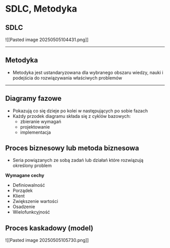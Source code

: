 # SDLC, Metodyka

## SDLC
![[Pasted image 20250505104431.png]]

--- 

## Metodyka

- Metodyka jest ustandaryzowana dla wybranego obszaru wiedzy, nauki i podejścia do rozwiązywania właściwych problemów

---
## Diagramy fazowe

- Pokazują co się dzieje po kolei w następujących po sobie fazach
- Każdy przodek diagramu składa się z cyklów bazowych:
    - zbieranie wymagań
    - projektowanie
    - implementacja

## Proces biznesowy lub metoda biznesowa

- Seria powiązanych ze sobą zadań lub działań które rozwiązują określony problem 

**Wymagane cechy**
- Definiowalność
- Porządek
- Klient
- Zwiększenie wartości
- Osadzenie
- Wielofunkcyjność

## Proces kaskadowy (model)
![[Pasted image 20250505105730.png]]
